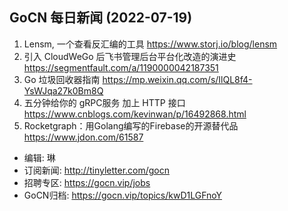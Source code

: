 ## GoCN 每日新闻 (2022-07-19)

1.  Lensm, 一个查看反汇编的工具 https://www.storj.io/blog/lensm
2. 引入 CloudWeGo 后飞书管理后台平台化改造的演进史 https://segmentfault.com/a/1190000042187351
3. Go 垃圾回收器指南 https://mp.weixin.qq.com/s/IlQL8f4-YsWJqa27k0Bm8Q
4. 五分钟给你的 gRPC服务 加上 HTTP 接口 https://www.cnblogs.com/kevinwan/p/16492868.html
5. Rocketgraph：用Golang编写的Firebase的开源替代品 https://www.jdon.com/61587


- 编辑: 琳 
- 订阅新闻: http://tinyletter.com/gocn
- 招聘专区: https://gocn.vip/jobs
- GoCN归档: https://gocn.vip/topics/kwD1LGFnoY
